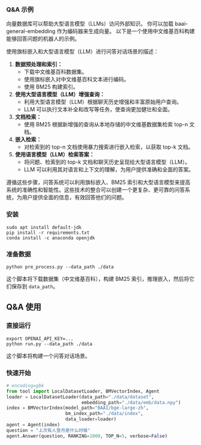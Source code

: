  ### Q&A 示例

向量数据库可以帮助大型语言模型（LLMs）访问外部知识。
你可以加载 baai-general-embedding 作为编码器来生成向量。
以下是一个使用中文维基百科构建能够回答问题的机器人的示例。

使用旗标嵌入和大型语言模型（LLM）进行问答对话场景的描述：

1. **数据预处理和索引：**
   - 下载中文维基百科数据集。
   - 使用旗标嵌入对中文维基百科文本进行编码。
   - 使用 BM25 构建索引。
2. **使用大型语言模型（LLM）增强查询：**
   - 利用大型语言模型（LLM）根据聊天历史增强和丰富原始用户查询。
   - LLM 可以执行文本补全和改写等任务，使查询更加健壮和全面。
3. **文档检索：**
   - 使用 BM25 根据新增强的查询从本地存储的中文维基数据集检索 top-n 文档。
4. **嵌入检索：**
   - 对检索到的 top-n 文档使用暴力搜索进行嵌入检索，以获取 top-k 文档。
5. **使用语言模型（LLM）检索答案：**
   - 将问题、检索到的 top-k 文档和聊天历史呈现给大型语言模型（LLM）。
   - LLM 可以利用其对语言和上下文的理解，为用户提供准确和全面的答案。

遵循这些步骤，问答系统可以利用旗标嵌入、BM25 索引和大型语言模型来提高系统的准确性和智能性。这些技术的整合可以创建一个更复杂、更可靠的问答系统，为用户提供全面的信息，有效回答他们的问题。

### 安装

```shell
sudo apt install default-jdk
pip install -r requirements.txt
conda install -c anaconda openjdk
```

### 准备数据

```shell
python pre_process.py --data_path ./data
```

这个脚本将下载数据集（中文维基百科），构建 BM25 索引，推理嵌入，然后将它们保存到 `data_path`。

## Q&A 使用

### 直接运行

```shell
export OPENAI_API_KEY=...
python run.py --data_path ./data
```

这个脚本将构建一个问答对话场景。

### 快速开始

```python
# encoding=gbk
from tool import LocalDatasetLoader, BMVectorIndex, Agent
loader = LocalDatasetLoader(data_path="./data/dataset",
                            embedding_path="./data/emb/data.npy")
index = BMVectorIndex(model_path="BAAI/bge-large-zh",
                      bm_index_path="./data/index",
                      data_loader=loader)
agent = Agent(index)
question = "上次有人登月是什么时候"
agent.Answer(question, RANKING=1000, TOP_N=5, verbose=False)
```
